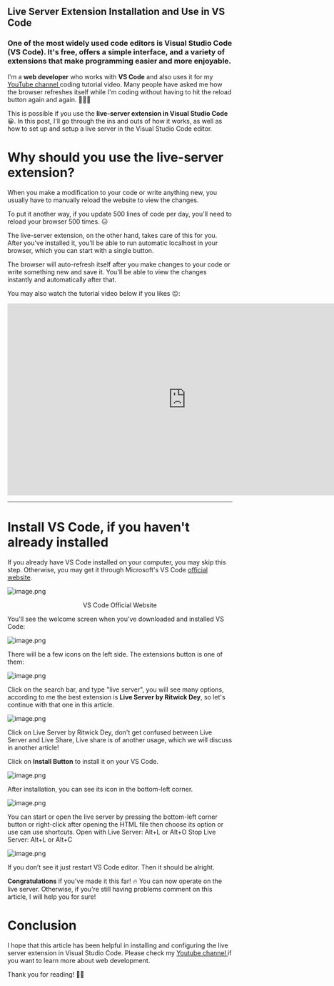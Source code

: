 ## Live Server Extension Installation and Use in VS Code

### One of the most widely used code editors is **Visual Studio Code (VS Code)**. It's free, offers a simple interface, and a variety of extensions that make programming easier and more enjoyable.

I'm a **web developer** who works with **VS Code** and also uses it for my  [YouTube channel ](https://www.youtube.com/channel/UCaTFZ7EOdfE4BOIVOZs4eyQ/?sub_confirmation=1) coding tutorial video. Many people have asked me how the browser refreshes itself while I'm coding without having to hit the reload button again and again. 🤷🏻‍♀️

This is possible if you use the **live-server extension in Visual Studio Code** 😀. In this post, I'll go through the ins and outs of how it works, as well as how to set up and setup a live server in the Visual Studio Code editor.

# Why should you use the live-server extension?

When you make a modification to your code or write anything new, you usually have to manually reload the website to view the changes.

To put it another way, if you update 500 lines of code per day, you'll need to reload your browser 500 times. 😑

The live-server extension, on the other hand, takes care of this for you. After you've installed it, you'll be able to run automatic localhost in your browser, which you can start with a single button.

The browser will auto-refresh itself after you make changes to your code or write something new and save it. You'll be able to view the changes instantly and automatically after that.

You may also watch the tutorial video below if you likes 😉:


<iframe width="800" height="430" src="https://www.youtube.com/embed/9BQFmaAEtlw" title="YouTube video player" frameborder="0" allow="accelerometer; autoplay; clipboard-write; encrypted-media; gyroscope; picture-in-picture" allowfullscreen></iframe>

<hr>

# Install VS Code, if you haven't already installed

If you already have VS Code installed on your computer, you may skip this step. Otherwise, you may get it through Microsoft's VS Code  [official website](https://code.visualstudio.com/).


![image.png](https://cdn.hashnode.com/res/hashnode/image/upload/v1626942243327/onW1lYbjc.png)
<center>VS Code Official Website</center>

You'll see the welcome screen when you've downloaded and installed VS Code:

![image.png](https://cdn.hashnode.com/res/hashnode/image/upload/v1626942394790/PxksSFBy1.png)

There will be a few icons on the left side. The extensions button is one of them:

![image.png](https://cdn.hashnode.com/res/hashnode/image/upload/v1626942490216/FLhKwhBmt.png)

Click on the search bar, and type "live server", you will see many options, according to me the best extension is **Live Server by Ritwick Dey**, so let's continue with that one in this article.

![image.png](https://cdn.hashnode.com/res/hashnode/image/upload/v1626942708063/-L_pbcjy9.png)

Click on Live Server by Ritwick Dey, don't get confused between Live Server and Live Share, Live share is of another usage, which we will discuss in another article!

Click on **Install Button** to install it on your VS Code.

![image.png](https://cdn.hashnode.com/res/hashnode/image/upload/v1626942966195/e017THFcV.png)

After installation, you can see its icon in the bottom-left corner.

![image.png](https://cdn.hashnode.com/res/hashnode/image/upload/v1626943675182/tOOkC6g1k.png)

You can start or open the live server by pressing the bottom-left corner button or right-click after opening the HTML file then choose its option or use can use shortcuts.
Open with Live Server: Alt+L or Alt+O
Stop Live Server: Alt+L or Alt+C

![image.png](https://cdn.hashnode.com/res/hashnode/image/upload/v1626943546607/bweZz44FG.png)

If you don’t see it just restart VS Code editor. Then it should be alright.

**Congratulations** if you've made it this far! 🔥 You can now operate on the live server. Otherwise, if you're still having problems comment on this article, I will help you for sure!

# Conclusion

I hope that this article has been helpful in installing and configuring the live server extension in Visual Studio Code. Please check my  [Youtube channel ](https://www.youtube.com/channel/UCaTFZ7EOdfE4BOIVOZs4eyQ/?sub_confirmation=1) if you want to learn more about web development.

Thank you for reading! 🙏🏻
